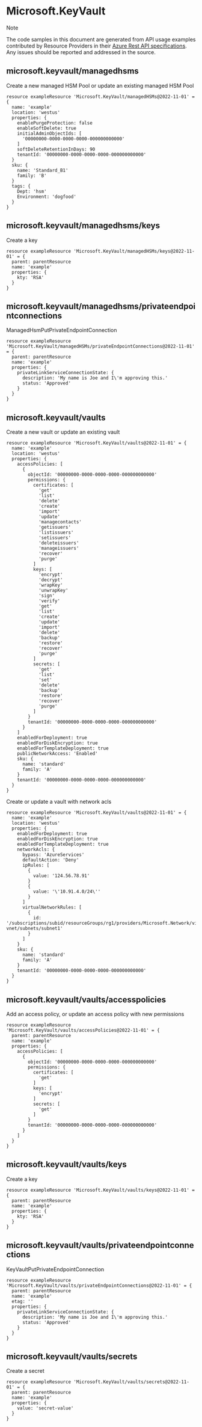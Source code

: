 # Microsoft.KeyVault
  
> [!NOTE]
> The code samples in this document are generated from API usage examples contributed by Resource Providers in their [Azure Rest API specifications](https://github.com/Azure/azure-rest-api-specs). Any issues should be reported and addressed in the source.


## microsoft.keyvault/managedhsms

Create a new managed HSM Pool or update an existing managed HSM Pool
```bicep
resource exampleResource 'Microsoft.KeyVault/managedHSMs@2022-11-01' = {
  name: 'example'
  location: 'westus'
  properties: {
    enablePurgeProtection: false
    enableSoftDelete: true
    initialAdminObjectIds: [
      '00000000-0000-0000-0000-000000000000'
    ]
    softDeleteRetentionInDays: 90
    tenantId: '00000000-0000-0000-0000-000000000000'
  }
  sku: {
    name: 'Standard_B1'
    family: 'B'
  }
  tags: {
    Dept: 'hsm'
    Environment: 'dogfood'
  }
}
```

## microsoft.keyvault/managedhsms/keys

Create a key
```bicep
resource exampleResource 'Microsoft.KeyVault/managedHSMs/keys@2022-11-01' = {
  parent: parentResource 
  name: 'example'
  properties: {
    kty: 'RSA'
  }
}
```

## microsoft.keyvault/managedhsms/privateendpointconnections

ManagedHsmPutPrivateEndpointConnection
```bicep
resource exampleResource 'Microsoft.KeyVault/managedHSMs/privateEndpointConnections@2022-11-01' = {
  parent: parentResource 
  name: 'example'
  properties: {
    privateLinkServiceConnectionState: {
      description: 'My name is Joe and I\'m approving this.'
      status: 'Approved'
    }
  }
}
```

## microsoft.keyvault/vaults

Create a new vault or update an existing vault
```bicep
resource exampleResource 'Microsoft.KeyVault/vaults@2022-11-01' = {
  name: 'example'
  location: 'westus'
  properties: {
    accessPolicies: [
      {
        objectId: '00000000-0000-0000-0000-000000000000'
        permissions: {
          certificates: [
            'get'
            'list'
            'delete'
            'create'
            'import'
            'update'
            'managecontacts'
            'getissuers'
            'listissuers'
            'setissuers'
            'deleteissuers'
            'manageissuers'
            'recover'
            'purge'
          ]
          keys: [
            'encrypt'
            'decrypt'
            'wrapKey'
            'unwrapKey'
            'sign'
            'verify'
            'get'
            'list'
            'create'
            'update'
            'import'
            'delete'
            'backup'
            'restore'
            'recover'
            'purge'
          ]
          secrets: [
            'get'
            'list'
            'set'
            'delete'
            'backup'
            'restore'
            'recover'
            'purge'
          ]
        }
        tenantId: '00000000-0000-0000-0000-000000000000'
      }
    ]
    enabledForDeployment: true
    enabledForDiskEncryption: true
    enabledForTemplateDeployment: true
    publicNetworkAccess: 'Enabled'
    sku: {
      name: 'standard'
      family: 'A'
    }
    tenantId: '00000000-0000-0000-0000-000000000000'
  }
}
```

Create or update a vault with network acls
```bicep
resource exampleResource 'Microsoft.KeyVault/vaults@2022-11-01' = {
  name: 'example'
  location: 'westus'
  properties: {
    enabledForDeployment: true
    enabledForDiskEncryption: true
    enabledForTemplateDeployment: true
    networkAcls: {
      bypass: 'AzureServices'
      defaultAction: 'Deny'
      ipRules: [
        {
          value: '124.56.78.91'
        }
        {
          value: '\'10.91.4.0/24\''
        }
      ]
      virtualNetworkRules: [
        {
          id: '/subscriptions/subid/resourceGroups/rg1/providers/Microsoft.Network/virtualNetworks/test-vnet/subnets/subnet1'
        }
      ]
    }
    sku: {
      name: 'standard'
      family: 'A'
    }
    tenantId: '00000000-0000-0000-0000-000000000000'
  }
}
```

## microsoft.keyvault/vaults/accesspolicies

Add an access policy, or update an access policy with new permissions
```bicep
resource exampleResource 'Microsoft.KeyVault/vaults/accessPolicies@2022-11-01' = {
  parent: parentResource 
  name: 'example'
  properties: {
    accessPolicies: [
      {
        objectId: '00000000-0000-0000-0000-000000000000'
        permissions: {
          certificates: [
            'get'
          ]
          keys: [
            'encrypt'
          ]
          secrets: [
            'get'
          ]
        }
        tenantId: '00000000-0000-0000-0000-000000000000'
      }
    ]
  }
}
```

## microsoft.keyvault/vaults/keys

Create a key
```bicep
resource exampleResource 'Microsoft.KeyVault/vaults/keys@2022-11-01' = {
  parent: parentResource 
  name: 'example'
  properties: {
    kty: 'RSA'
  }
}
```

## microsoft.keyvault/vaults/privateendpointconnections

KeyVaultPutPrivateEndpointConnection
```bicep
resource exampleResource 'Microsoft.KeyVault/vaults/privateEndpointConnections@2022-11-01' = {
  parent: parentResource 
  name: 'example'
  etag: ''
  properties: {
    privateLinkServiceConnectionState: {
      description: 'My name is Joe and I\'m approving this.'
      status: 'Approved'
    }
  }
}
```

## microsoft.keyvault/vaults/secrets

Create a secret
```bicep
resource exampleResource 'Microsoft.KeyVault/vaults/secrets@2022-11-01' = {
  parent: parentResource 
  name: 'example'
  properties: {
    value: 'secret-value'
  }
}
```
